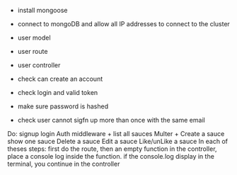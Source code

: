 <!-- * create empty project folder -->
<!-- * set up necessary files -->
<!-- * install express -->
<!-- * use express.json() to parse the request -->
* install mongoose
* connect to mongoDB and allow all IP addresses to connect to the cluster

* user model
* user route
* user controller

* check can create an account
* check login and valid token

* make sure password is hashed 
* check user cannot sigfn up more than once with the same email

Do:
signup
login
Auth middleware + list all sauces
Multer + Create a sauce
show one sauce
Delete a sauce
Edit a sauce
Like/unLike a sauce
In each of theses steps: first do the route, then an empty function in the controller, place a console log inside the function. if the console.log display in the terminal, you continue in the controller

